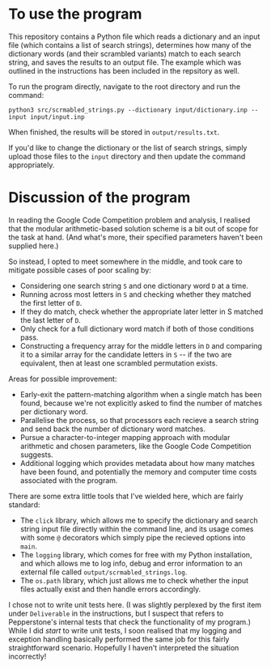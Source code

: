 # To use the program

This repository contains a Python file which reads a dictionary and an input file (which contains a list of search strings), determines how many of the dictionary words (and their scrambled variants) match to each search string, and saves the results to an output file. The example which was outlined in the instructions has been included in the repsitory as well.

To run the program directly, navigate to the root directory and run the command:

```
python3 src/scrmabled_strings.py --dictionary input/dictionary.inp --input input/input.inp
```

When finished, the results will be stored in `output/results.txt`.

If you'd like to change the dictionary or the list of search strings, simply upload those files to the `input` directory and then update the command appropriately.

# Discussion of the program

In reading the Google Code Competition problem and analysis, I realised that the modular arithmetic-based solution scheme is a bit out of scope for the task at hand. (And what's more, their specified parameters haven't been supplied here.)

So instead, I opted to meet somewhere in the middle, and took care to mitigate possible cases of poor scaling by:

-   Considering one search string `S` and one dictionary word `D` at a time.
-   Running across most letters in `S` and checking whether they matched the first letter of `D`.
-   If they do match, check whether the appropriate later letter in S matched the last letter of `D`.
-   Only check for a full dictionary word match if both of those conditions pass.
-   Constructing a frequency array for the middle letters in `D` and comparing it to a similar array for the candidate letters in `S` -- if the two are equivalent, then at least one scrambled permutation exists.

Areas for possible improvement:

-   Early-exit the pattern-matching algorithm when a single match has been found, because we're not explicitly asked to find the number of matches per dictionary word.
-   Parallelise the process, so that processors each recieve a search string and send back the number of dictionary word matches.
-   Pursue a character-to-integer mapping approach with modular arithmetic and chosen parameters, like the Google Code Competition suggests.
-   Additional logging which provides metadata about how many matches have been found, and potentially the memory and computer time costs associated with the program.

There are some extra little tools that I've wielded here, which are fairly standard:

-   The `click` library, which allows me to specify the dictionary and search string input file directly within the command line, and its usage comes with some `@` decorators which simply pipe the recieved options into `main`.
-   The `logging` library, which comes for free with my Python installation, and which allows me to log info, debug and error information to an external file called `output/scrmabled_strings.log`.
-   The `os.path` library, which just allows me to check whether the input files actually exist and then handle errors accordingly.

I chose not to write unit tests here. (I was slightly perplexed by the first item under `Deliverable` in the instructions, but I suspect that refers to Pepperstone's internal tests that check the functionality of my program.) While I did _start_ to write unit tests, I soon realised that my logging and exception handling basically performed the same job for this fairly straightforward scenario. Hopefully I haven't interpreted the situation incorrectly!
